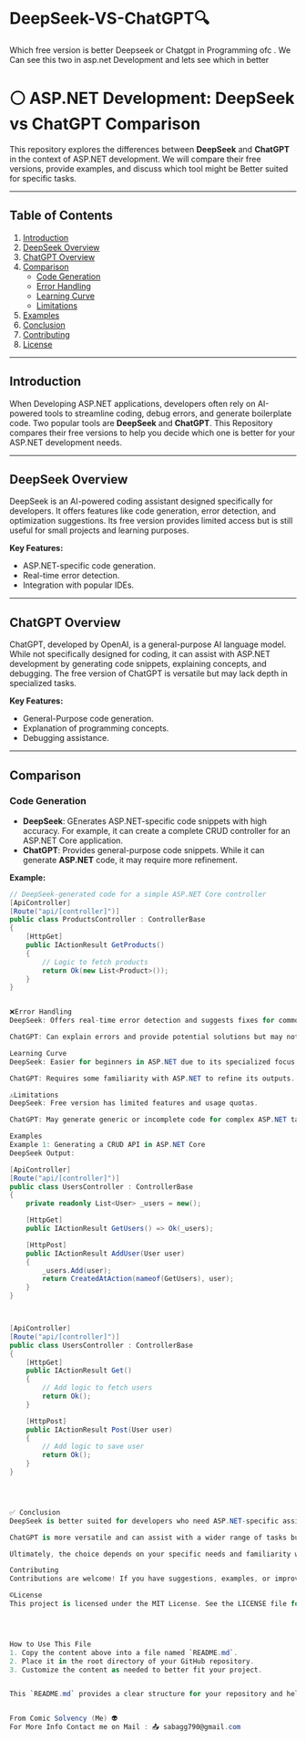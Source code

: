 # DeepSeek-VS-ChatGPT🔍

Which free version is better  Deepseek or Chatgpt in Programming ofc . We Can see this two in asp.net Development and lets see which in better 
# ⚪ ASP.NET Development: DeepSeek vs ChatGPT Comparison


This repository explores the differences between **DeepSeek** and **ChatGPT** in the context of ASP.NET development. We will compare their free versions, provide examples, and discuss which tool might be Better suited for specific tasks.

---

## Table of Contents
1. [Introduction](#introduction)
2. [DeepSeek Overview](#deepseek-overview)
3. [ChatGPT Overview](#chatgpt-overview)
4. [Comparison](#comparison)
   - [Code Generation](#code-generation)
   - [Error Handling](#error-handling)
   - [Learning Curve](#learning-curve)
   - [Limitations](#limitations)
5. [Examples](#examples)
6. [Conclusion](#conclusion)
7. [Contributing](#contributing)
8. [License](#license)

---

## Introduction

When Developing ASP.NET applications, developers often rely on AI-powered tools to streamline coding, debug errors, and generate boilerplate code. Two popular tools are **DeepSeek** and **ChatGPT**. This Repository compares their free versions to help you decide which one is better for your ASP.NET development needs.

---

## DeepSeek Overview

DeepSeek is an AI-powered coding assistant designed specifically for developers. It offers features like code generation, error detection, and optimization suggestions. Its free version provides limited access but is still useful for small projects and learning purposes.

**Key Features:**
- ASP.NET-specific code generation.
- Real-time error detection.
- Integration with popular IDEs.

---

## ChatGPT Overview

ChatGPT, developed by OpenAI, is a general-purpose AI language model. While not specifically designed for coding, it can assist with ASP.NET development by generating code snippets, explaining concepts, and debugging. The free version of ChatGPT is versatile but may lack depth in specialized tasks.

**Key Features:**
- General-Purpose code generation.
- Explanation of programming concepts.
- Debugging assistance.

---

## Comparison

### Code Generation
- **DeepSeek**: GEnerates ASP.NET-specific code snippets with high accuracy. For example, it can create a complete CRUD controller for an ASP.NET Core application.
- **ChatGPT**: Provides general-purpose code snippets. While it can generate **ASP.NET** code, it may require more refinement.

**Example:**
```csharp
// DeepSeek-generated code for a simple ASP.NET Core controller
[ApiController]
[Route("api/[controller]")]
public class ProductsController : ControllerBase
{
    [HttpGet]
    public IActionResult GetProducts()
    {
        // Logic to fetch products
        return Ok(new List<Product>());
    }
}


❌Error Handling
DeepSeek: Offers real-time error detection and suggests fixes for common ASP.NET errors.

ChatGPT: Can explain errors and provide potential solutions but may not be as precise as DeepSeek.

Learning Curve
DeepSeek: Easier for beginners in ASP.NET due to its specialized focus.

ChatGPT: Requires some familiarity with ASP.NET to refine its outputs.

⚠️Limitations
DeepSeek: Free version has limited features and usage quotas.

ChatGPT: May generate generic or incomplete code for complex ASP.NET tasks.

Examples
Example 1: Generating a CRUD API in ASP.NET Core
DeepSeek Output:

[ApiController]
[Route("api/[controller]")]
public class UsersController : ControllerBase
{
    private readonly List<User> _users = new();

    [HttpGet]
    public IActionResult GetUsers() => Ok(_users);

    [HttpPost]
    public IActionResult AddUser(User user)
    {
        _users.Add(user);
        return CreatedAtAction(nameof(GetUsers), user);
    }
}



[ApiController]
[Route("api/[controller]")]
public class UsersController : ControllerBase
{
    [HttpGet]
    public IActionResult Get()
    {
        // Add logic to fetch users
        return Ok();
    }

    [HttpPost]
    public IActionResult Post(User user)
    {
        // Add logic to save user
        return Ok();
    }
}




✅ Conclusion
DeepSeek is better suited for developers who need ASP.NET-specific assistance and real-time error handling.

ChatGPT is more versatile and can assist with a wider range of tasks but may require more refinement for ASP.NET development.

Ultimately, the choice depends on your specific needs and familiarity with ASP.NET.

Contributing
Contributions are welcome! If you have suggestions, examples, or improvements, feel free to open an issue or submit a pull request.

©️License
This project is licensed under the MIT License. See the LICENSE file for details.




How to Use This File 
1. Copy the content above into a file named `README.md`.
2. Place it in the root directory of your GitHub repository.
3. Customize the content as needed to better fit your project.


This `README.md` provides a clear structure for your repository and helps visitors understand the purpose of your project.


From Comic Solvency (Me) 👽
For More Info Contact me on Mail : 📤 sabagg790@gmail.com

